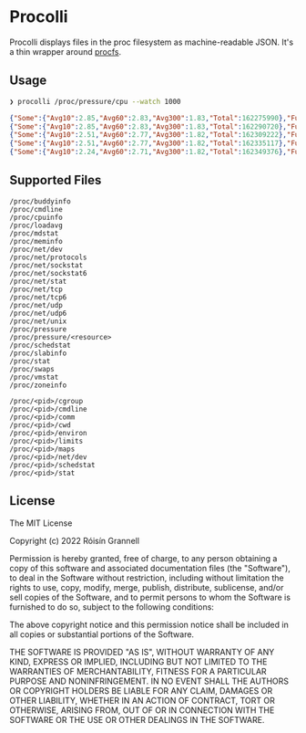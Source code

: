 
# Procolli

Procolli displays files in the proc filesystem as machine-readable JSON. It's a thin wrapper around [procfs](https://github.com/prometheus/procfs).

## Usage

```bash
❯ procolli /proc/pressure/cpu --watch 1000
```

```json
{"Some":{"Avg10":2.85,"Avg60":2.83,"Avg300":1.83,"Total":162275990},"Full":{"Avg10":0.56,"Avg60":0.74,"Avg300":0.86,"Total":107276495}}
{"Some":{"Avg10":2.85,"Avg60":2.83,"Avg300":1.83,"Total":162290720},"Full":{"Avg10":0.56,"Avg60":0.74,"Avg300":0.86,"Total":107286969}}
{"Some":{"Avg10":2.51,"Avg60":2.77,"Avg300":1.82,"Total":162309222},"Full":{"Avg10":0.64,"Avg60":0.75,"Avg300":0.86,"Total":107297297}}
{"Some":{"Avg10":2.51,"Avg60":2.77,"Avg300":1.82,"Total":162335117},"Full":{"Avg10":0.64,"Avg60":0.75,"Avg300":0.86,"Total":107308164}}
{"Some":{"Avg10":2.24,"Avg60":2.71,"Avg300":1.82,"Total":162349376},"Full":{"Avg10":0.71,"Avg60":0.76,"Avg300":0.86,"Total":107318717}}
```

## Supported Files

```
/proc/buddyinfo
/proc/cmdline
/proc/cpuinfo
/proc/loadavg
/proc/mdstat
/proc/meminfo
/proc/net/dev
/proc/net/protocols
/proc/net/sockstat
/proc/net/sockstat6
/proc/net/stat
/proc/net/tcp
/proc/net/tcp6
/proc/net/udp
/proc/net/udp6
/proc/net/unix
/proc/pressure
/proc/pressure/<resource>
/proc/schedstat
/proc/slabinfo
/proc/stat
/proc/swaps
/proc/vmstat
/proc/zoneinfo
```

```
/proc/<pid>/cgroup
/proc/<pid>/cmdline
/proc/<pid>/comm
/proc/<pid>/cwd
/proc/<pid>/environ
/proc/<pid>/limits
/proc/<pid>/maps
/proc/<pid>/net/dev
/proc/<pid>/schedstat
/proc/<pid>/stat
```

## License

The MIT License

Copyright (c) 2022 Róisín Grannell

Permission is hereby granted, free of charge, to any person obtaining a copy of this software and associated documentation files (the "Software"), to deal in the Software without restriction, including without limitation the rights to use, copy, modify, merge, publish, distribute, sublicense, and/or sell copies of the Software, and to permit persons to whom the Software is furnished to do so, subject to the following conditions:

The above copyright notice and this permission notice shall be included in all copies or substantial portions of the Software.

THE SOFTWARE IS PROVIDED "AS IS", WITHOUT WARRANTY OF ANY KIND, EXPRESS OR IMPLIED, INCLUDING BUT NOT LIMITED TO THE WARRANTIES OF MERCHANTABILITY, FITNESS FOR A PARTICULAR PURPOSE AND NONINFRINGEMENT. IN NO EVENT SHALL THE AUTHORS OR COPYRIGHT HOLDERS BE LIABLE FOR ANY CLAIM, DAMAGES OR OTHER LIABILITY, WHETHER IN AN ACTION OF CONTRACT, TORT OR OTHERWISE, ARISING FROM, OUT OF OR IN CONNECTION WITH THE SOFTWARE OR THE USE OR OTHER DEALINGS IN THE SOFTWARE.
